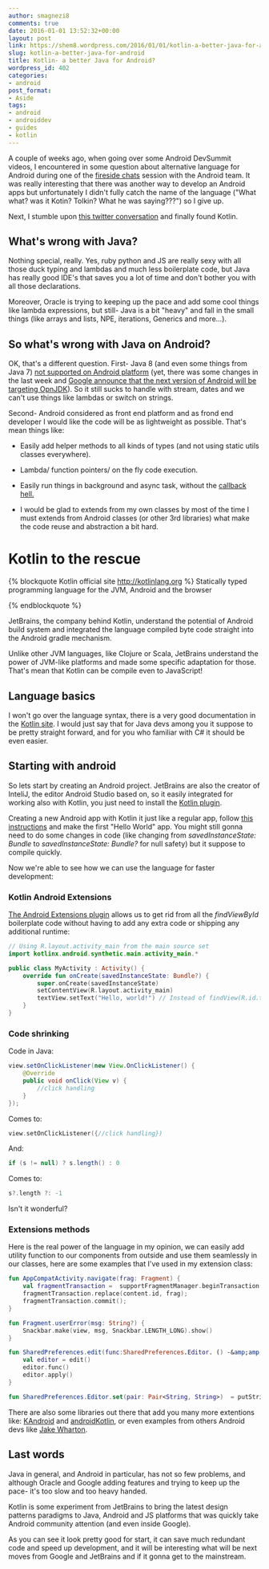 ```yaml
---
author: smagnezi8
comments: true
date: 2016-01-01 13:52:32+00:00
layout: post
link: https://shem8.wordpress.com/2016/01/01/kotlin-a-better-java-for-android/
slug: kotlin-a-better-java-for-android
title: Kotlin- a better Java for Android?
wordpress_id: 402
categories:
- android
post_format:
- Aside
tags:
- android
- androiddev
- guides
- kotlin
---
```


A couple of weeks ago, when going over some Android DevSummit videos, I encountered in some question about alternative language for Android during one of the [fireside chats](https://youtu.be/-VNfWh5UkfY?list=PLWz5rJ2EKKc_Tt7q77qwyKRgytF1RzRx8&t=1461) session with the Android team. It was really interesting that there was another way to develop an Android apps but unfortunately I didn't fully catch the name of the language ("What what? was it Kotin? Tolkin? What he was saying???") so I give up.
<!--more-->

Next, I stumble upon [this twitter conversation](https://twitter.com/donnfelker/status/675020357158477825) and finally found Kotlin.


## What's wrong with Java?


Nothing special, really. Yes, ruby python and JS are really sexy with all those duck typing and lambdas and much less boilerplate code, but Java has really good IDE's that saves you a lot of time and don't bother you with all those declarations.

Moreover, Oracle is trying to keeping up the pace and add some cool things like lambda expressions, but still- Java is a bit "heavy" and fall in the small things (like arrays and lists, NPE, iterations, Generics and more...).


## So what's wrong with Java on Android?


OK, that's a different question. First- Java 8 (and even some things from Java 7) [not supported on Android platform](https://www.reddit.com/r/androiddev/comments/22mh0r/does_android_have_any_plans_for_java_8/) (yet, there was some changes in the last week and [Google announce that the next version of Android will be targeting OpnJDK](http://venturebeat.com/2015/12/29/google-confirms-next-android-version-wont-use-oracles-proprietary-java-apis/)). So it still sucks to handle with stream, dates and we can't use things like lambdas or switch on strings.

Second- Android considered as front end platform and as frond end developer I would like the code will be as lightweight as possible. That's mean things like:




  * Easily add helper methods to all kinds of types (and not using static utils classes everywhere).


  * Lambda/ function pointers/ on the fly code execution.


  * Easily run things in background and async task, without the [callback hell.](http://stackoverflow.com/questions/29341582/how-to-avoid-callback-hell-in-java)


  * I would be glad to extends from my own classes by most of the time I must extends from Android classes (or other 3rd libraries) what make the code reuse and abstraction a bit hard.




# Kotlin to the rescue


{% blockquote Kotlin official site http://kotlinlang.org %}
Statically typed programming language for the JVM, Android and the browser


{% endblockquote %}


JetBrains, the company behind Kotlin, understand the potential of Android build system and integrated the language compiled byte code straight into the Android gradle mechanism.

Unlike other JVM languages, like Clojure or Scala, JetBrains understand the power of JVM-like platforms and made some specific adaptation for those. That's mean that Kotlin can be compile even to JavaScript!


## Language basics


I won't go over the language syntax, there is a very good documentation in the [Kotlin site](https://kotlinlang.org/docs/reference/). I would just say that for Java devs among you it suppose to be pretty straight forward, and for you who familiar with C# it should be even easier.


## Starting with android


So lets start by creating an Android project. JetBrains are also the creator of InteliJ, the editor Android Studio based on, so it easily integrated for working also with Kotlin, you just need to install the [Kotlin plugin](http://blog.jetbrains.com/kotlin/2013/08/working-with-kotlin-in-android-studio/).

Creating a new Android app with Kotlin it just like a regular app, follow [this instructions](https://kotlinlang.org/docs/tutorials/kotlin-android.html) and make the first "Hello World" app. You might still gonna need to do some changes in code (like changing from _savedInstanceState: Bundle_ to _savedInstanceState: Bundle?_ for null safety) but it suppose to compile quickly.

Now we're able to see how we can use the language for faster development:


### Kotlin Android Extensions


[The Android Extensions plugin](https://kotlinlang.org/docs/tutorials/android-plugin.html) allows us to get rid from all the _findViewById_ boilerplate code without having to add any extra code or shipping any additional runtime:

``` kotlin
// Using R.layout.activity_main from the main source set
import kotlinx.android.synthetic.main.activity_main.*

public class MyActivity : Activity() {
    override fun onCreate(savedInstanceState: Bundle?) {
        super.onCreate(savedInstanceState)
        setContentView(R.layout.activity_main)
        textView.setText("Hello, world!") // Instead of findView(R.id.textView) as TextView
    }
}
```


### Code shrinking


Code in Java:

``` java
view.setOnClickListener(new View.OnClickListener() {
    @Override
    public void onClick(View v) {
        //click handling
    }
});
```

Comes to:

``` kotlin
view.setOnClickListener({//click handling})
```
And:

``` java
if (s != null) ? s.length() : 0
```
Comes to:

``` kotlin
s?.length ?: -1
```

Isn't it wonderful?


### Extensions methods


Here is the real power of the language in my opinion, we can easily add utility function to our components from outside and use them seamlessly in our classes, here are some examples that I've used in my extension class:

``` kotlin
fun AppCompatActivity.navigate(frag: Fragment) {
    val fragmentTransaction =  supportFragmentManager.beginTransaction()
    fragmentTransaction.replace(content.id, frag);
    fragmentTransaction.commit();
}

fun Fragment.userError(msg: String?) {
    Snackbar.make(view, msg, Snackbar.LENGTH_LONG).show()
}

fun SharedPreferences.edit(func:SharedPreferences.Editor. () -&amp;amp;amp;gt; Unit) {
    val editor = edit()
    editor.func()
    editor.apply()
}

fun SharedPreferences.Editor.set(pair: Pair<String, String>)  = putString(pair.first, pair.second)
```

There are also some libraries out there that add you many more extentions like: [KAndroid](https://github.com/pawegio/KAndroid) and [androidKotlin](https://github.com/yoavst/androidKotlin), or even examples from others Android devs like [Jake Wharton](https://speakerdeck.com/jakewharton/android-development-with-kotlin-androidkw-number-001).


## Last words


Java in general, and Android in particular, has not so few problems, and although Oracle and Google adding features and trying to keep up the pace- it's too slow and too heavy handed.

Kotlin is some experiment from JetBrains to bring the latest design patterns paradigms to Java, Android and JS platforms that was quickly take Android community attention (and even inside Google).

As you can see it look pretty good for start, it can save much redundant code and speed up development, and it will be interesting what will be next moves from Google and JetBrains and if it gonna get to the mainstream.
